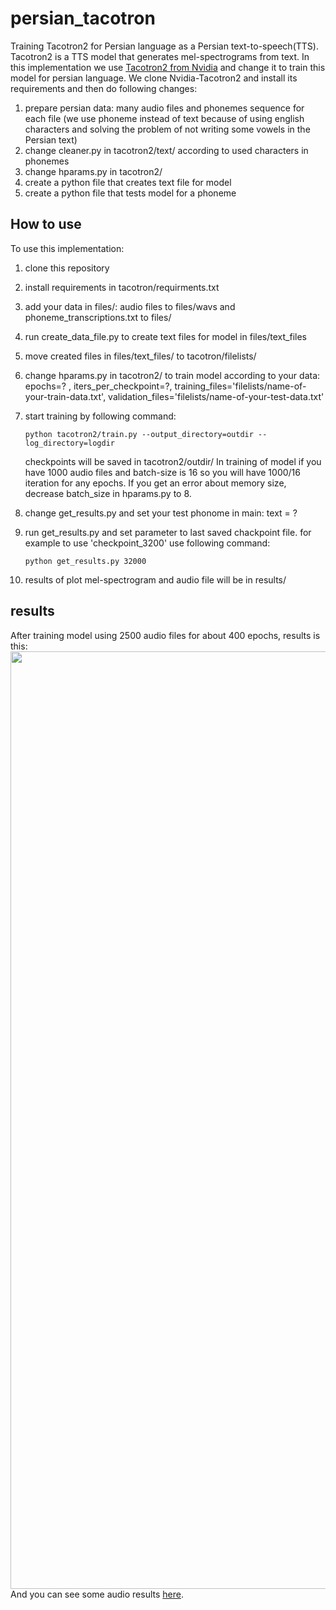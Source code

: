 # persian_tacotron
Training Tacotron2 for Persian language as a Persian text-to-speech(TTS).
Tacotron2 is a TTS model that generates mel-spectrograms from text.
In this implementation we use [Tacotron2 from Nvidia](https://github.com/NVIDIA/tacotron2) and change it to train this model for persian language.
We clone Nvidia-Tacotron2 and install its requirements and then do following changes:
1. prepare persian data: many audio files and phonemes sequence for each file (we use phoneme instead of text because of using english characters and solving the problem of not writing some vowels in the Persian text)
2. change cleaner.py in tacotron2/text/ according to used characters in phonemes
3. change hparams.py in tacotron2/
4. create a python file that creates text file for model
5. create a python file that tests model for a phoneme


## How to use
To use this implementation:
1. clone this repository
2. install requirements in tacotron/requirments.txt 
3. add your data in files/: audio files to files/wavs and phoneme_transcriptions.txt to files/
4. run create_data_file.py to create text files for model in files/text_files 
5. move created files in files/text_files/ to tacotron/filelists/
6. change hparams.py in tacotron2/ to train model according to your data: epochs=? , iters_per_checkpoint=?, training_files='filelists/name-of-your-train-data.txt', validation_files='filelists/name-of-your-test-data.txt'
7. start training by following command:
    ```
    python tacotron2/train.py --output_directory=outdir --log_directory=logdir
    ```
    checkpoints will be saved in tacotron2/outdir/
    In training of model if you have 1000 audio files and batch-size is 16 so you will have 1000/16 iteration for any epochs.
    If you get an error about memory size, decrease batch_size in hparams.py to 8.
  
8. change get_results.py and set your test phonome in main: text = ?
9. run get_results.py and set parameter to last saved chackpoint file. for example to use 'checkpoint_3200' use following command:
    ```
    python get_results.py 32000
    ```
10. results of plot mel-spectrogram and audio file will be in results/


## results
After training model using 2500 audio files for about 400 epochs, results is this:
<img src="https://github.com/majidAdibian77/persian_tacotron/blob/master/result/plots/output_test2_56000(1634039244.8246922).jpg" width="1500"> 
And you can see some audio results [here](https://github.com/majidAdibian77/persian_tacotron/tree/master/result/wavs/).

